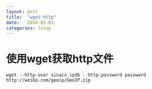 ```yaml
---
layout: post
title:  "wget http"
date:   2016-05-03
categories: linux
---
```


# 使用wget获取http文件

```
wget --http-user sinacn_ipdb --http-password password http://weibo.com/geoip/GeoIP.zip
```
